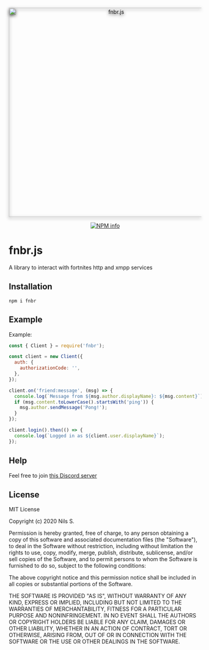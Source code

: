 <div align="center">
  <br />
  <p>
    <a href="https://fnbr.js.org/"><img src="https://fnbr.js.org/static/logo.png" width="546" alt="fnbr.js" id="fnbrjs-logo" style="filter: drop-shadow(0 3px 4px #333);" /></a>
  </p>
  <p>
    <a href="https://nodei.co/npm/fnbr/"><img src="https://nodei.co/npm/fnbr.png?downloads=true&stars=true" alt="NPM info" /></a>
  </p>
</div>

# fnbr.js
A library to interact with fortnites http and xmpp services

## Installation
```
npm i fnbr
```

## Example
Example: 
```javascript
const { Client } = require('fnbr');

const client = new Client({
  auth: {
    authorizationCode: '',
  },
});

client.on('friend:message', (msg) => {
  console.log(`Message from ${msg.author.displayName}: ${msg.content}`);
  if (msg.content.toLowerCase().startsWith('ping')) {
    msg.author.sendMessage('Pong!');
  }
});

client.login().then(() => {
  console.log(`Logged in as ${client.user.displayName}`);
});
```

## Help
Feel free to join [this Discord server](https://discord.gg/u76QKTBRbf)

## License
MIT License

Copyright (c) 2020 Nils S.

Permission is hereby granted, free of charge, to any person obtaining a copy
of this software and associated documentation files (the "Software"), to deal
in the Software without restriction, including without limitation the rights
to use, copy, modify, merge, publish, distribute, sublicense, and/or sell
copies of the Software, and to permit persons to whom the Software is
furnished to do so, subject to the following conditions:

The above copyright notice and this permission notice shall be included in all
copies or substantial portions of the Software.

THE SOFTWARE IS PROVIDED "AS IS", WITHOUT WARRANTY OF ANY KIND, EXPRESS OR
IMPLIED, INCLUDING BUT NOT LIMITED TO THE WARRANTIES OF MERCHANTABILITY,
FITNESS FOR A PARTICULAR PURPOSE AND NONINFRINGEMENT. IN NO EVENT SHALL THE
AUTHORS OR COPYRIGHT HOLDERS BE LIABLE FOR ANY CLAIM, DAMAGES OR OTHER
LIABILITY, WHETHER IN AN ACTION OF CONTRACT, TORT OR OTHERWISE, ARISING FROM,
OUT OF OR IN CONNECTION WITH THE SOFTWARE OR THE USE OR OTHER DEALINGS IN THE
SOFTWARE.

